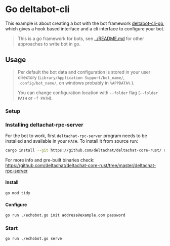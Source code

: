 # Go deltabot-cli

This example is about creating a bot with the bot framework [deltabot-cli-go](https://github.com/deltachat-bot/deltabot-cli-go/), which gives a hook based interface and a cli interface to configure your bot.

> This is a go framework for bots, see [../README.md](../README.md) for other approaches to write bot in go.

## Usage

> Per default the bot data and configuration is stored in your user directory
> (`Library/Application Support/bot_name/`, `.config/bot_name/`, on windows probably in `%APPDATA%` <!-- todo the location on windows needs to be checked -->).
>
> You can change configuration location with `--folder` flag (`--folder PATH` or `-f PATH`).

### Setup

### Installing deltachat-rpc-server

For the bot to work, first `deltachat-rpc-server` program needs to
be installed and available in your `PATH`. To install it from source run:

```sh
cargo install --git https://github.com/deltachat/deltachat-core-rust/ deltachat-rpc-server
```

For more info and pre-built binaries check:
https://github.com/deltachat/deltachat-core-rust/tree/master/deltachat-rpc-server

#### Install

```sh
go mod tidy
```

#### Configure

```sh
go run ./echobot.go init address@example.com password
```

### Start

```sh
go run ./echobot.go serve
```
